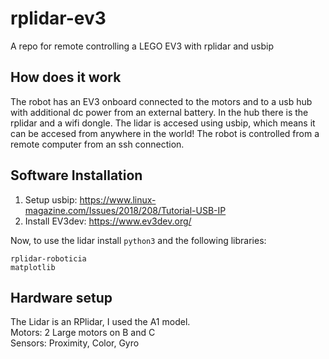 # rplidar-ev3
A repo for remote controlling a LEGO EV3 with rplidar and usbip

## How does it work
The robot has an EV3 onboard connected to the motors and to a usb hub with additional dc power from an external battery. In the hub there is the rplidar and a wifi dongle. The lidar is accesed using usbip, which means it can be accesed from anywhere in the world! The robot is controlled from a remote computer from an ssh connection.

## Software Installation
1. Setup usbip: https://www.linux-magazine.com/Issues/2018/208/Tutorial-USB-IP
2. Install EV3dev: https://www.ev3dev.org/

Now, to use the lidar install ``` python3 ``` and the following libraries:
```
rplidar-roboticia
matplotlib
```

## Hardware setup
The Lidar is an RPlidar, I used the A1 model. <br>
Motors: 2 Large motors on B and C <br>
Sensors: Proximity, Color, Gyro
